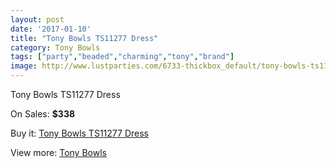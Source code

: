 ```yaml
---
layout: post
date: '2017-01-10'
title: "Tony Bowls TS11277 Dress"
category: Tony Bowls
tags: ["party","beaded","charming","tony","brand"]
image: http://www.lustparties.com/6733-thickbox_default/tony-bowls-ts11277-dress.jpg
---
```

Tony Bowls TS11277 Dress

On Sales: **$338**
<a href="https://www.lustparties.com/en/tony-bowls/2314-tony-bowls-ts11277-dress.html"><amp-img layout="responsive" width="600" height="600" src="//www.lustparties.com/6733-thickbox_default/tony-bowls-ts11277-dress.jpg" alt="Tony Bowls TS11277 Dress 0" /></a>
<a href="https://www.lustparties.com/en/tony-bowls/2314-tony-bowls-ts11277-dress.html"><amp-img layout="responsive" width="600" height="600" src="//www.lustparties.com/6736-thickbox_default/tony-bowls-ts11277-dress.jpg" alt="Tony Bowls TS11277 Dress 1" /></a>
<a href="https://www.lustparties.com/en/tony-bowls/2314-tony-bowls-ts11277-dress.html"><amp-img layout="responsive" width="600" height="600" src="//www.lustparties.com/6735-thickbox_default/tony-bowls-ts11277-dress.jpg" alt="Tony Bowls TS11277 Dress 2" /></a>
<a href="https://www.lustparties.com/en/tony-bowls/2314-tony-bowls-ts11277-dress.html"><amp-img layout="responsive" width="600" height="600" src="//www.lustparties.com/6734-thickbox_default/tony-bowls-ts11277-dress.jpg" alt="Tony Bowls TS11277 Dress 3" /></a>

Buy it: [Tony Bowls TS11277 Dress](https://www.lustparties.com/en/tony-bowls/2314-tony-bowls-ts11277-dress.html "Tony Bowls TS11277 Dress")

View more: [Tony Bowls](https://www.lustparties.com/en/5-tony-bowls "Tony Bowls")